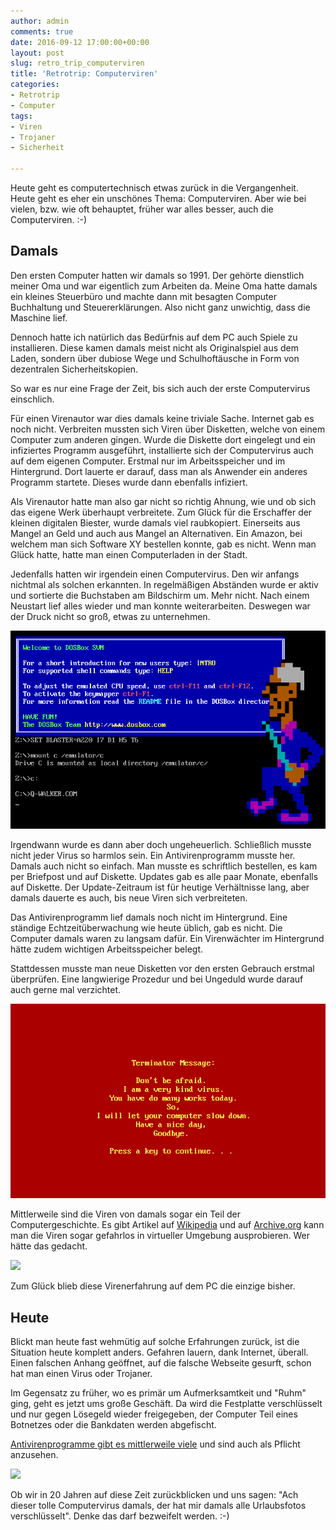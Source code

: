 ```yaml
---
author: admin
comments: true
date: 2016-09-12 17:00:00+00:00
layout: post
slug: retro_trip_computerviren
title: 'Retrotrip: Computerviren'
categories:
- Retrotrip
- Computer
tags:
- Viren
- Trojaner
- Sicherheit

---
```


Heute geht es computertechnisch etwas zurück in die Vergangenheit. Heute geht es eher ein unschönes Thema: Computerviren. Aber wie bei vielen, bzw. wie oft behauptet, früher war alles besser, auch die Computerviren. :-)

## Damals

Den ersten Computer hatten wir damals so 1991. Der gehörte dienstlich meiner Oma und war eigentlich zum Arbeiten da. Meine Oma hatte damals ein kleines Steuerbüro und machte dann mit besagten Computer Buchhaltung und Steuererklärungen. Also nicht ganz unwichtig, dass die Maschine lief.

Dennoch hatte ich natürlich das Bedürfnis auf dem PC auch Spiele zu installieren. Diese kamen damals meist nicht als Originalspiel aus dem Laden, sondern über dubiose Wege und Schulhoftäusche in Form von dezentralen Sicherheitskopien.

So war es nur eine Frage der Zeit, bis sich auch der erste Computervirus einschlich.

Für einen Virenautor war dies damals keine triviale Sache. Internet gab es noch nicht. Verbreiten mussten sich Viren über Disketten, welche von einem Computer zum anderen gingen. Wurde die Diskette dort eingelegt und ein infiziertes Programm ausgeführt, installierte sich der Computervirus auch auf dem eigenen Computer. Erstmal nur im Arbeitsspeicher und im Hintergrund. Dort lauerte er darauf, dass man als Anwender ein anderes Programm startete. Dieses wurde dann ebenfalls infiziert.

Als Virenautor hatte man also gar nicht so richtig Ahnung, wie und ob sich das eigene Werk überhaupt verbreitete. Zum Glück für die Erschaffer der kleinen digitalen Biester, wurde damals viel raubkopiert. Einerseits aus Mangel an Geld und auch aus Mangel an Alternativen. Ein Amazon, bei welchem man sich Software XY bestellen konnte, gab es nicht. Wenn man Glück hatte, hatte man einen Computerladen in der Stadt.

Jedenfalls hatten wir irgendein einen Computervirus. Den wir anfangs nichtmal als solchen erkannten. In regelmäßigen Abständen wurde er aktiv und sortierte die Buchstaben am Bildschirm um. Mehr nicht. Nach einem Neustart lief alles wieder und man konnte weiterarbeiten. Deswegen war der Druck nicht so groß, etwas zu unternehmen. 

![](/assets/uploads/2016/9/virus0.png)

Irgendwann wurde es dann aber doch ungeheuerlich. Schließlich musste nicht jeder Virus so harmlos sein. Ein Antivirenprogramm musste her. Damals auch nicht so einfach. Man musste es schriftlich bestellen, es kam per Briefpost und auf Diskette. Updates gab es alle paar Monate, ebenfalls auf Diskette. Der Update-Zeitraum ist für heutige Verhältnisse lang, aber damals dauerte es auch, bis neue Viren sich verbreiteten.

Das Antivirenprogramm lief damals noch nicht im Hintergrund. Eine ständige Echtzeitüberwachung wie heute üblich, gab es nicht. Die Computer damals waren zu langsam dafür. Ein Virenwächter im Hintergrund hätte zudem wichtigen Arbeitsspeicher belegt. 

Stattdessen musste man neue Disketten vor den ersten Gebrauch erstmal überprüfen. Eine langwierige Prozedur und bei Ungeduld wurde darauf auch gerne mal verzichtet.

![](/assets/uploads/2016/9/virus1.png)

Mittlerweile sind die Viren von damals sogar ein Teil der Computergeschichte. Es gibt Artikel auf [Wikipedia](https://de.wikipedia.org/wiki/(c)Brain) und auf [Archive.org](https://archive.org/details/malwaremuseum) kann man die Viren sogar gefahrlos in virtueller Umgebung ausprobieren. Wer hätte das gedacht.

<a href="https://archive.org/details/malwaremuseum"><img src="https://andydunkel.net/assets/uploads/2016/9/malware.png"></a>

Zum Glück blieb diese Virenerfahrung auf dem PC die einzige bisher. 

## Heute

Blickt man heute fast wehmütig auf solche Erfahrungen zurück, ist die Situation heute komplett anders. Gefahren lauern, dank Internet, überall. Einen falschen Anhang geöffnet, auf die falsche Webseite gesurft, schon hat man einen Virus oder Trojaner.   

Im Gegensatz zu früher, wo es primär um Aufmerksamtkeit und "Ruhm" ging, geht es jetzt  ums große Geschäft. Da wird die Festplatte verschlüsselt und nur gegen Lösegeld wieder freigegeben, der Computer Teil eines Botnetzes oder die Bankdaten werden abgefischt.  

[Antivirenprogramme gibt es mittlerweile viele](https://www.netzsieger.de/k/antivirus) und sind auch als Pflicht anzusehen.

<a href="https://www.netzsieger.de/k/antivirus"><img src="https://andydunkel.net/assets/uploads/2016/9/virus2.png"></a>

Ob wir in 20 Jahren auf diese Zeit zurückblicken und uns sagen: "Ach dieser tolle Computervirus damals, der hat mir damals alle Urlaubsfotos verschlüsselt". Denke das darf bezweifelt werden. :-)